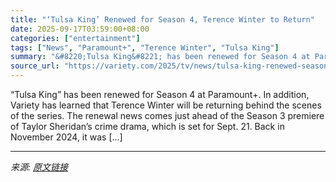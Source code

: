 ```yaml
---
title: "‘Tulsa King’ Renewed for Season 4, Terence Winter to Return"
date: 2025-09-17T03:59:00+08:00
categories: ["entertainment"]
tags: ["News", "Paramount+", "Terence Winter", "Tulsa King"]
summary: "&#8220;Tulsa King&#8221; has been renewed for Season 4 at Paramount+. In addition, Variety has learned that Terence Winter will be returning behind the scenes of the series. The renewal news comes jus"
source_url: "https://variety.com/2025/tv/news/tulsa-king-renewed-season-4-terence-winter-1236520954/"
---
```


&#8220;Tulsa King&#8221; has been renewed for Season 4 at Paramount+. In addition, Variety has learned that Terence Winter will be returning behind the scenes of the series. The renewal news comes just ahead of the Season 3 premiere of Taylor Sheridan&#8217;s crime drama, which is set for Sept. 21. Back in November 2024, it was [&#8230;]

---

*来源: [原文链接](https://variety.com/2025/tv/news/tulsa-king-renewed-season-4-terence-winter-1236520954/)*
